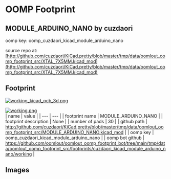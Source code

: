 # OOMP Footprint  
## MODULE_ARDUINO_NANO  by cuzdaori  
  
oomp key: oomp_cuzdaori_kicad_module_arduino_nano  
  
source repo at: [http://github.com/cuzdaori/KiCad.pretty/blob/master/tmp/data/oomlout_oomp_footprint_src/XTAL_7X5MM.kicad_mod](http://github.com/cuzdaori/KiCad.pretty/blob/master/tmp/data/oomlout_oomp_footprint_src/XTAL_7X5MM.kicad_mod)  
## Footprint  
  
[![working_kicad_pcb_3d.png](working_kicad_pcb_3d_600.png)](working_kicad_pcb_3d.png)  
  
[![working.png](working_600.png)](working.png)  
| name | value | 
| --- | --- | 
| footprint name | MODULE_ARDUINO_NANO | 
| footprint description | None | 
| number of pads | 30 | 
| github path | http://github.com/cuzdaori/KiCad.pretty/blob/master/tmp/data/oomlout_oomp_footprint_src/MODULE_ARDUINO_NANO.kicad_mod | 
| oomp key | oomp_cuzdaori_kicad_module_arduino_nano | 
| oomp bot github | https://github.com/oomlout/oomlout_oomp_footprint_bot/tree/main/tmp/data/oomlout_oomp_footprint_src/footprints/cuzdaori_kicad_module_arduino_nano/working | 
## Images  
